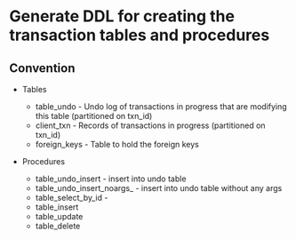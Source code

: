 # Generate DDL for creating the transaction tables and procedures

## Convention

* Tables
  * table_undo - Undo log of transactions in progress that are modifying this table (partitioned on txn_id)
  * client_txn - Records of transactions in progress (partitioned on txn_id)
  * foreign_keys - Table to hold the foreign keys

* Procedures
  * table_undo_insert         - insert into undo table
  * table_undo_insert_noargs_ - insert into undo table without any args
  * table_select_by_id        - 
  * table_insert
  * table_update
  * table_delete
